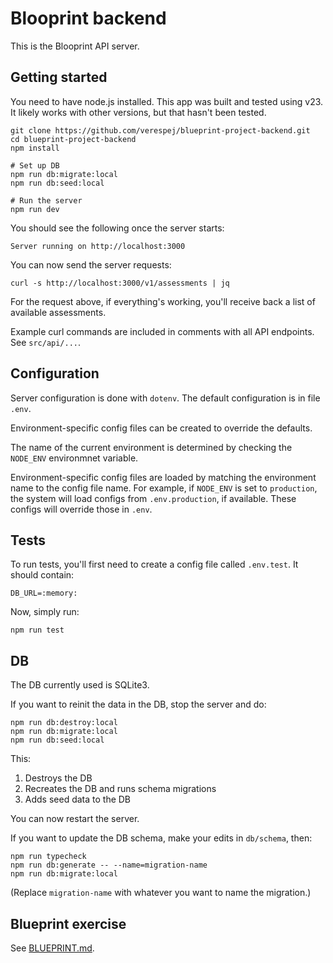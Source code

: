 # Blooprint backend

This is the Blooprint API server.


## Getting started

You need to have node.js installed. This app was built and tested using v23. It likely works with other versions, but that hasn't been tested.

```
git clone https://github.com/verespej/blueprint-project-backend.git
cd blueprint-project-backend
npm install

# Set up DB
npm run db:migrate:local
npm run db:seed:local

# Run the server
npm run dev
```

You should see the following once the server starts:
```
Server running on http://localhost:3000
```

You can now send the server requests:
```
curl -s http://localhost:3000/v1/assessments | jq
```

For the request above, if everything's working, you'll receive back a list of available assessments.

Example curl commands are included in comments with all API endpoints. See `src/api/...`.


## Configuration

Server configuration is done with `dotenv`. The default configuration is in file `.env`.

Environment-specific config files can be created to override the defaults.

The name of the current environment is determined by checking the `NODE_ENV` environmnet variable.

Environment-specific config files are loaded by matching the environment name to the config file name. For example, if `NODE_ENV` is set to `production`, the system will load configs from `.env.production`, if available. These configs will override those in `.env`.


## Tests

To run tests, you'll first need to create a config file called `.env.test`. It should contain:
```
DB_URL=:memory:
```

Now, simply run:
```
npm run test
```


## DB

The DB currently used is SQLite3.

If you want to reinit the data in the DB, stop the server and do:
```
npm run db:destroy:local
npm run db:migrate:local
npm run db:seed:local
```

This:
1. Destroys the DB
2. Recreates the DB and runs schema migrations
3. Adds seed data to the DB

You can now restart the server.

If you want to update the DB schema, make your edits in `db/schema`, then:
```
npm run typecheck
npm run db:generate -- --name=migration-name
npm run db:migrate:local
```
(Replace `migration-name` with whatever you want to name the migration.)


## Blueprint exercise

See [BLUEPRINT.md](./BLUEPRINT.md).
